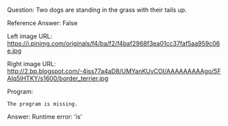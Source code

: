 Question: Two dogs are standing in the grass with their tails up.

Reference Answer: False

Left image URL: https://i.pinimg.com/originals/f4/ba/f2/f4baf2968f3ea01cc37faf5aa959c06e.jpg

Right image URL: http://2.bp.blogspot.com/-4iss77a4aD8/UMYanKUvCOI/AAAAAAAAAgo/5FAIq5lHTKY/s1600/border_terrier.jpg

Program:

```
The program is missing.
```
Answer: Runtime error: 'is'

